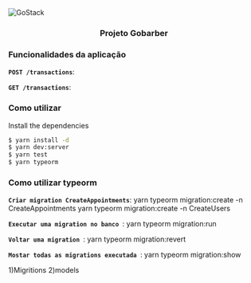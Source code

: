 <img alt="GoStack" src="https://camo.githubusercontent.com/d25397e9df01fe7882dcc1cbc96bdf052ffd7d0c/68747470733a2f2f73746f726167652e676f6f676c65617069732e636f6d2f676f6c64656e2d77696e642f626f6f7463616d702d676f737461636b2f6865616465722d6465736166696f732e706e67" />

<h3 align="center">
  Projeto Gobarber
</h3>

### Funcionalidades da aplicação

**`POST /transactions`**:

**`GET /transactions`**:

### Como utilizar

Install the dependencies

```sh
$ yarn install -d
$ yarn dev:server
$ yarn test
$ yarn typeorm
```

### Como utilizar typeorm

**`Criar migration CreateAppointments`**:
 yarn typeorm migration:create -n CreateAppointments
 yarn typeorm migration:create -n CreateUsers

**`Executar uma migration no banco `**:
 yarn typeorm migration:run

 **`Voltar uma migration `**:
 yarn typeorm migration:revert

 **`Mostar todas as migrations executada `**:
 yarn typeorm migration:show


1)Migritions
2)models

